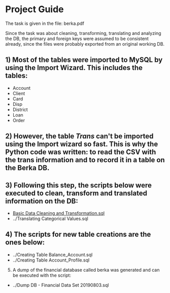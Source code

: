 # Project Guide

The task is given in the file: berka.pdf

Since the task was about cleaning, transforming, translating and analyzing the DB, the primary and foreign keys were assumed to be consistent already, since the files were probably exported from an original working DB. 

## 1) Most of the tables were imported to MySQL by using the Import Wizard. This includes the tables:
- Account
- Client
- Card
- Disp
- District
- Loan
- Order

## 2) However, the table *Trans* can't be imported using the Import wizard so fast. This is why the Python code was written: to read the CSV with the trans information and to record it in a table on the Berka DB.

## 3) Following this step, the scripts below were executed to clean, transform and translated information on the DB:
- [Basic Data Cleaning and Transformation.sql](https://github.com/vmcarva/python/blob/master/Financial%20Data%20Set%20Project%20-%20SQL%20Cleaning%20and%20Transforming%20and%20Exploratory%20Data%20Analysis/Creating%20Table%20Account_Profile.sql)
- ../Translating Categorical Values.sql



## 4) The scripts for new table creations are the ones below:
- ../Creating Table Balance_Account.sql
- ../Creating Table Account_Profile.sql

5) A dump of the financial database called berka was generated and can be executed with the script:
- ../Dump DB - Financial Data Set 20190803.sql
